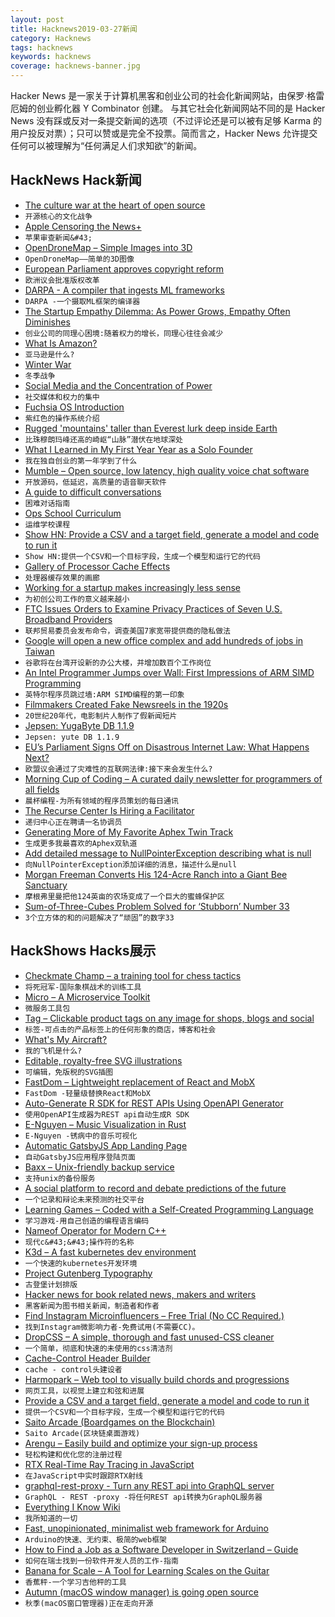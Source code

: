 ```yaml
---
layout: post
title: Hacknews2019-03-27新闻
category: Hacknews
tags: hacknews
keywords: hacknews
coverage: hacknews-banner.jpg
---
```


Hacker News 是一家关于计算机黑客和创业公司的社会化新闻网站，由保罗·格雷厄姆的创业孵化器 Y Combinator 创建。
与其它社会化新闻网站不同的是 Hacker News 没有踩或反对一条提交新闻的选项（不过评论还是可以被有足够 Karma 的用户投反对票）；只可以赞或是完全不投票。简而言之，Hacker News 允许提交任何可以被理解为“任何满足人们求知欲”的新闻。

## HackNews Hack新闻


- [The culture war at the heart of open source](https://words.steveklabnik.com/the-culture-war-at-the-heart-of-open-source)
- `开源核心的文化战争`
- [Apple Censoring the News&#43;](https://langui.sh/2019/03/26/apple-censoring-the-news-plus/)
- `苹果审查新闻&#43;`
- [OpenDroneMap – Simple Images into 3D](https://github.com/OpenDroneMap/ODM/blob/master/README.md)
- `OpenDroneMap——简单的3D图像`
- [European Parliament approves copyright reform](https://twitter.com/Senficon/status/1110509970213294081)
- `欧洲议会批准版权改革`
- [DARPA - A compiler that ingests ML frameworks](http://mil-embedded.com/news/darpa-teams-up-with-nsf-to-develop-asics-tailored-for-machine-learning-applications/)
- `DARPA -一个摄取ML框架的编译器`
- [The Startup Empathy Dilemma: As Power Grows, Empathy Often Diminishes](https://leowid.com/the-startup-empathy-dilemma-as-power-and-impact-grows-empathy-diminishes/)
- `创业公司的同理心困境:随着权力的增长，同理心往往会减少`
- [What Is Amazon?](https://zackkanter.com/2019/03/13/what-is-amazon/?=hackernews)
- `亚马逊是什么?`
- [Winter War](https://en.historylapse.org/winter-war)
- `冬季战争`
- [Social Media and the Concentration of Power](https://www.ethz.ch/en/news-and-events/eth-news/news/2019/03/blog-brandes-social-media.html)
- `社交媒体和权力的集中`
- [Fuchsia OS Introduction](https://bzdww.com/article/163937/)
- `紫红色的操作系统介绍`
- [Rugged &#39;mountains&#39; taller than Everest lurk deep inside Earth](https://www.nationalgeographic.com/science/2019/03/rugged-mountains-taller-everest-lurk-deep-inside-earth/)
- `比珠穆朗玛峰还高的崎岖“山脉”潜伏在地球深处`
- [What I Learned in My First Year Year as a Solo Founder](https://tik.dev/lessons-learned)
- `我在独自创业的第一年学到了什么`
- [Mumble – Open source, low latency, high quality voice chat software](https://wiki.mumble.info/wiki/Main_Page)
- `开放源码，低延迟，高质量的语音聊天软件`
- [A guide to difficult conversations](https://medium.dave-bailey.com/the-essential-guide-to-difficult-conversations-41f736e63ccf)
- `困难对话指南`
- [Ops School Curriculum](http://www.opsschool.org/)
- `运维学校课程`
- [Show HN: Provide a CSV and a target field, generate a model and code to run it](https://github.com/minimaxir/automl-gs)
- `Show HN:提供一个CSV和一个目标字段，生成一个模型和运行它的代码`
- [Gallery of Processor Cache Effects](http://igoro.com/archive/gallery-of-processor-cache-effects/)
- `处理器缓存效果的画廊`
- [Working for a startup makes increasingly less sense](https://jatins.gitlab.io/me/why-startup/)
- `为初创公司工作的意义越来越小`
- [FTC Issues Orders to Examine Privacy Practices of Seven U.S. Broadband Providers](https://www.ftc.gov/news-events/press-releases/2019/03/ftc-seeks-examine-privacy-practices-broadband-providers)
- `联邦贸易委员会发布命令，调查美国7家宽带提供商的隐私做法`
- [Google will open a new office complex and add hundreds of jobs in Taiwan](https://techcrunch.com/2019/03/26/google-will-open-a-new-office-complex-and-add-hundreds-of-jobs-in-taiwan/)
- `谷歌将在台湾开设新的办公大楼，并增加数百个工作岗位`
- [An Intel Programmer Jumps over Wall: First Impressions of ARM SIMD Programming](https://branchfree.org/2019/03/26/an-intel-programmer-jumps-over-the-wall-first-impressions-of-arm-simd-programming/)
- `英特尔程序员跳过墙:ARM SIMD编程的第一印象`
- [Filmmakers Created Fake Newsreels in the 1920s](https://paleofuture.gizmodo.com/how-filmmakers-created-fake-newsreels-in-the-1920s-1832866878)
- `20世纪20年代，电影制片人制作了假新闻短片`
- [Jepsen: YugaByte DB 1.1.9](https://jepsen.io/analyses/yugabyte-db-1.1.9)
- `Jepsen: yute DB 1.1.9`
- [EU’s Parliament Signs Off on Disastrous Internet Law: What Happens Next?](https://www.eff.org/deeplinks/2019/03/eus-parliament-signs-disastrous-internet-law-what-happens-next)
- `欧盟议会通过了灾难性的互联网法律:接下来会发生什么?`
- [Morning Cup of Coding – A curated daily newsletter for programmers of all fields](https://www.morningcupofcoding.com)
- `晨杯编程-为所有领域的程序员策划的每日通讯`
- [The Recurse Center Is Hiring a Facilitator](https://www.recurse.com/blog/146-why-you-should-work-at-rc)
- `递归中心正在聘请一名协调员`
- [Generating More of My Favorite Aphex Twin Track](https://medium.com/@metalex9/generating-more-of-my-favorite-aphex-twin-track-cde9b7ecda3a)
- `生成更多我最喜欢的Aphex双轨道`
- [Add detailed message to NullPointerException describing what is null](https://openjdk.java.net/jeps/8220715)
- `向NullPointerException添加详细的消息，描述什么是null`
- [Morgan Freeman Converts His 124-Acre Ranch into a Giant Bee Sanctuary](https://life.gomcgill.com/morgan-freeman-converted-giant-ranch-bee-sanctuary-protection)
- `摩根弗里曼把他124英亩的农场变成了一个巨大的蜜蜂保护区`
- [Sum-of-Three-Cubes Problem Solved for ‘Stubborn’ Number 33](https://www.quantamagazine.org/sum-of-three-cubes-problem-solved-for-stubborn-number-33-20190326/)
- `3个立方体的和的问题解决了“顽固”的数字33`


## HackShows Hacks展示

- [ Checkmate Champ – a training tool for chess tactics](https://www.checkmatechamp.net/)
- `将死冠军-国际象棋战术的训练工具`
- [ Micro – A Microservice Toolkit](https://github.com/micro/micro)
- `微服务工具包`
- [ Tag – Clickable product tags on any image for shops, blogs and social](https://usetag.io)
- `标签-可点击的产品标签上的任何形象的商店，博客和社会`
- [ What&#39;s My Aircraft?](https://whatsmyaircraft.com/)
- `我的飞机是什么?`
- [ Editable, royalty-free SVG illustrations](https://gallery.manypixels.co)
- `可编辑，免版税的SVG插图`
- [ FastDom – Lightweight replacement of React and MobX](https://github.com/PxyUp/FastDom)
- `FastDom -轻量级替换React和MobX`
- [ Auto-Generate R SDK for REST APIs Using OpenAPI Generator](https://news.ycombinator.com/item?id=19482651)
- `使用OpenAPI生成器为REST api自动生成R SDK`
- [ E-Nguyen – Music Visualization in Rust](https://news.ycombinator.com/item?id=19489039)
- `E-Nguyen -锈病中的音乐可视化`
- [ Automatic GatsbyJS App Landing Page](https://github.com/ImedAdel/automatic-gatsbyjs-app-landing-page)
- `自动GatsbyJS应用程序登陆页面`
- [ Baxx – Unix-friendly backup service](https://txt.black/~jack/baxx-dev.txt)
- `支持unix的备份服务`
- [ A social platform to record and debate predictions of the future](https://www.predibly.com/)
- `一个记录和辩论未来预测的社交平台`
- [ Learning Games – Coded with a Self-Created Programming Language](https://easygames.online/)
- `学习游戏-用自己创造的编程语言编码`
- [ Nameof Operator for Modern C&#43;&#43;](https://github.com/Neargye/nameof)
- `现代c&#43;&#43;操作符的名称`
- [ K3d – A fast kubernetes dev environment](https://blog.zeerorg.site/post/k3d-kubernetes-dev-env)
- `一个快速的kubernetes开发环境`
- [ Project Gutenberg Typography](https://github.com/smcalilly/gutenberg-typography)
- `古登堡计划排版`
- [ Hacker news for book related news, makers and writers](https://news.bubblin.io/)
- `黑客新闻为图书相关新闻，制造者和作者`
- [ Find Instagram Microinfluencers – Free Trial (No CC Required.)](https://influencerlookup.com)
- `找到Instagram微影响力者-免费试用(不需要CC)。`
- [ DropCSS – A simple, thorough and fast unused-CSS cleaner](https://github.com/leeoniya/dropcss)
- `一个简单，彻底和快速的未使用的css清洁剂`
- [ Cache-Control Header Builder](https://cache-control.sdgluck.now.sh)
- `cache - control头建设者`
- [ Harmopark – Web tool to visually build chords and progressions](https://www.harmopark.app/)
- `网页工具，以视觉上建立和弦和进展`
- [ Provide a CSV and a target field, generate a model and code to run it](https://github.com/minimaxir/automl-gs)
- `提供一个CSV和一个目标字段，生成一个模型和运行它的代码`
- [ Saito Arcade (Boardgames on the Blockchain)](https://apps.saito.network/arcade)
- `Saito Arcade(区块链桌面游戏)`
- [ Arengu – Easily build and optimize your sign-up process](https://www.arengu.com/)
- `轻松构建和优化您的注册过程`
- [ RTX Real-Time Ray Tracing in JavaScript](https://github.com/maierfelix/nvk-examples#rtx)
- `在JavaScript中实时跟踪RTX射线`
- [ graphql-rest-proxy - Turn any REST api into GraphQL server](https://github.com/acro5piano/graphql-rest-proxy)
- `GraphQL - REST -proxy -将任何REST api转换为GraphQL服务器`
- [ Everything I Know Wiki](https://wiki.nikitavoloboev.xyz)
- `我所知道的一切`
- [ Fast, unopinionated, minimalist web framework for Arduino](https://awot.net)
- `Arduino的快速、无约束、极简的web框架`
- [ How to Find a Job as a Software Developer in Switzerland – Guide](https://swissdevjobs.ch/blog/how-to-find-job-as-software-developer-in-switzerland-complete-guide)
- `如何在瑞士找到一份软件开发人员的工作-指南`
- [ Banana for Scale – A Tool for Learning Scales on the Guitar](https://banana.rocks)
- `香蕉秤-一个学习吉他秤的工具`
- [ Autumn (macOS window manager) is going open source](https://sephware.com/blog/2019-03-25-autumn-macos-window-manager-now-open-source.html)
- `秋季(macOS窗口管理器)正在走向开源`


